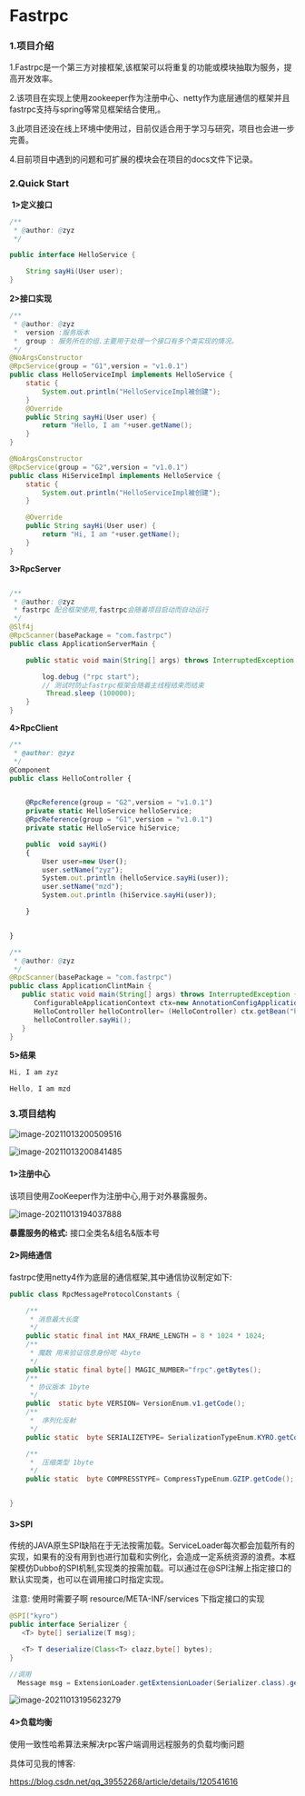 

# Fastrpc

### 1.项目介绍

1.Fastrpc是一个第三方对接框架,该框架可以将重复的功能或模块抽取为服务，提高开发效率。

2.该项目在实现上使用zookeeper作为注册中心、netty作为底层通信的框架并且fastrpc支持与spring等常见框架结合使用,。

3.此项目还没在线上环境中使用过，目前仅适合用于学习与研究，项目也会进一步完善。

4.目前项目中遇到的问题和可扩展的模块会在项目的docs文件下记录。

### 2.Quick Start

​      **1>定义接口**

```java
/**
 * @author: @zyz
 */

public interface HelloService {

    String sayHi(User user);
}
```

   **2>接口实现**

```java
/**
 * @author: @zyz
 *  version :服务版本
 *  group : 服务所在的组.主要用于处理一个接口有多个类实现的情况。
 */
@NoArgsConstructor
@RpcService(group = "G1",version = "v1.0.1")
public class HelloServiceImpl implements HelloService {
    static {
        System.out.println("HelloServiceImpl被创建");
    }
    @Override
    public String sayHi(User user) {
        return "Hello, I am "+user.getName();
    }
}


```

```java
@NoArgsConstructor
@RpcService(group = "G2",version = "v1.0.1")
public class HiServiceImpl implements HelloService {
    static {
        System.out.println("HelloServiceImpl被创建");
    }

    @Override
    public String sayHi(User user) {
        return "Hi, I am "+user.getName();
    }
}
```

**3>RpcServer**

```java

/**
 * @author: @zyz
 * fastrpc 配合框架使用,fastrpc会随着项目启动而自动运行
 */
@Slf4j
@RpcScanner(basePackage = "com.fastrpc")
public class ApplicationServerMain {

    public static void main(String[] args) throws InterruptedException {

        log.debug ("rpc start");
        // 测试时防止fastrpc框架会随着主线程结束而结束
         Thread.sleep (100000);
    }
}


```

**4>RpcClient**

```javascript
/**
 * @author: @zyz
 */
@Component
public class HelloController {


    @RpcReference(group = "G2",version = "v1.0.1")
    private static HelloService helloService;
    @RpcReference(group = "G1",version = "v1.0.1")
    private static HelloService hiService;

    public  void sayHi()
    {
        User user=new User();
        user.setName("zyz");
        System.out.println (helloService.sayHi(user));
        user.setName("mzd");
        System.out.println (hiService.sayHi(user));

    }


}
```

```java
/**
 * @author: @zyz
 */
@RpcScanner(basePackage = "com.fastrpc")
public class ApplicationClintMain {
   public static void main(String[] args) throws InterruptedException {
      ConfigurableApplicationContext ctx=new AnnotationConfigApplicationContext(ApplicationClintMain.class);
      HelloController helloController= (HelloController) ctx.getBean("helloController");
      helloController.sayHi();
   }
}
```

**5>结果**

```java
Hi, I am zyz

Hello, I am mzd
```



### 3.项目结构

![image-20211013200509516](img/image-20211013200509516.png)

![image-20211013200841485](img/image-20211013200841485.png)

#### 1>注册中心

 该项目使用ZooKeeper作为注册中心,用于对外暴露服务。

![image-20211013194037888](img/image-20211013194037888.png)

**暴露服务的格式:**    接口全类名&组名&版本号

#### 2>网络通信

  fastrpc使用netty4作为底层的通信框架,其中通信协议制定如下:

```java
public class RpcMessageProtocolConstants {

    /**
     * 消息最大长度
     */
    public static final int MAX_FRAME_LENGTH = 8 * 1024 * 1024;
    /**
     * 魔数 用来验证信息身份呢 4byte
     */
    public static final byte[] MAGIC_NUMBER="frpc".getBytes();
    /**
     * 协议版本 1byte
     */
    public  static byte VERSION= VersionEnum.v1.getCode();
    /**
     *  序列化反射
     */
    public static  byte SERIALIZETYPE= SerializationTypeEnum.KYRO.getCode();

    /**
     *  压缩类型 1byte
     */
    public static  byte COMPRESSTYPE= CompressTypeEnum.GZIP.getCode();


}
```

#### 3>SPI

​        传统的JAVA原生SPI缺陷在于无法按需加载。ServiceLoader每次都会加载所有的实现，如果有的没有用到也进行加载和实例化，会造成一定系统资源的浪费。本框架模仿Dubbo的SPI机制,实现类的按需加载。可以通过在@SPI注解上指定接口的默认实现类，也可以在调用接口时指定实现。

​        注意: 使用时需要子啊 resource/META-INF/services 下指定接口的实现

```java
@SPI("kyro")
public interface Serializer {
   <T> byte[] serialize(T msg);

   <T> T deserialize(Class<T> clazz,byte[] bytes);
}

//调用
  Message msg = ExtensionLoader.getExtensionLoader(Serializer.class).getExtension(SerializationTypeEnum.getName("json").deserialize(clazz, bytes);
```

![image-20211013195623279](img/image-20211013195623279.png)

#### 4>负载均衡

使用一致性哈希算法来解决rpc客户端调用远程服务的负载均衡问题

具体可见我的博客: 

https://blog.csdn.net/qq_39552268/article/details/120541616













